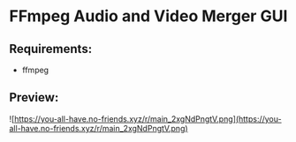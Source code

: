 # FFmpeg Audio and Video Merger GUI
## Requirements:
- ffmpeg
## Preview:
![https://you-all-have.no-friends.xyz/r/main_2xgNdPngtV.png](https://you-all-have.no-friends.xyz/r/main_2xgNdPngtV.png)
